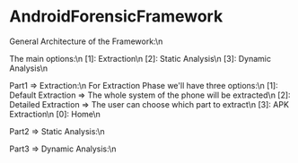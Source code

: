 # AndroidForensicFramework

General Architecture of the Framework:\n

The main options:\n
[1]: Extraction\n
[2]: Static Analysis\n
[3]: Dynamic Analysis\n

Part1 => Extraction:\n
For Extraction Phase we'll have three options:\n
[1]: Default Extraction => The whole system of the phone will be extracted\n
[2]: Detailed Extraction => The user can choose which part to extract\n
[3]: APK Extraction\n
[0]: Home\n


Part2 => Static Analysis:\n


Part3 => Dynamic Analysis:\n

